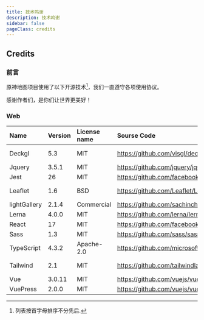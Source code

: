 ```yaml
---
title: 技术鸣谢
description: 技术鸣谢
sidebar: false
pageClass: credits
---
```


## Credits

### 前言

原神地图项目使用了以下开源技术[^1]，我们一直遵守各项使用协议。

感谢作者们，是你们让世界更美好！

### Web

| Name | Version | License name | Sourse Code | CopyRight/Author |
| :---       | :---   | :---       | :---                                      | :--- |
| Deckgl     | 5.3    | MIT        | <https://github.com/visgl/deck.gl>        | Urban Computing Foundation |
| Jquery     | 3.5.1  | MIT        | <https://github.com/jquery/jquery>        | John Resig |
| Jest       | 26     | MIT        | <https://github.com/facebook/jest>        | Facebook |
| Leaflet    | 1.6    | BSD        | <https://github.com/Leaflet/Leaflet>      | Vladimir Agafonkin |
|lightGallery| 2.1.4  | Commercial | <https://github.com/sachinchoolur/lightGallery> | Sachin Neravath |
| Lerna      | 4.0.0  | MIT        | <https://github.com/lerna/lerna>          | Lerna Contributors |
| React      | 17     | MIT        | <https://github.com/facebook/react>       | Facebook |
| Sass       | 1.3    | MIT        | <https://github.com/sass/sass>            | Sass team |
| TypeScript | 4.3.2  | Apache-2.0 | <https://github.com/microsoft/TypeScript> | Microsoft |
| Tailwind   | 2.1    | MIT        | <https://github.com/tailwindlabs/tailwindcss> | Adam Wathan & Jonathan Reinink |
| Vue        | 3.0.11 | MIT        | <https://github.com/vuejs/vue>            | Evan You |
| VuePress   | 2.0.0  | MIT        | <https://github.com/vuejs/vuepress>       | Evan You |

[^1]: 列表按首字母排序不分先后.
